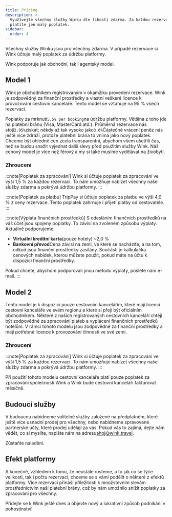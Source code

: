 ```yaml
---
title: Pricing
description: >-
  Využívejte všechny služby Winku dle libosti zdarma. Za každou rezervaci
  platíte jen malý poplatek.
sidebar:
  order: 4
---
```

Všechny služby Winku jsou pro všechny zdarma. V případě rezervace si Wink účtuje malý poplatek za údržbu platformy.

Wink podporuje jak obchodní, tak i agentský model.

## Model 1

Wink je obchodníkem registrovaným v okamžiku provedení rezervace. Wink je zodpovědný za finanční prostředky a vlastní veškeré licence k provozování cestovní kanceláře.
Tento model se vztahuje na 95 % všech rezervací.

Poplatky za mrknutí`5.5% per booking`na údržbu platformy.
Většina z toho jde na platební bránu (Visa, MasterCard atd.). Průměrná rezervace nás stojí`2.95%`získat; někdy až tak vysoko jako`3.6%`Částečné vrácení peněz nás ještě více zdraží, protože platební brána to vnímá jako nový poplatek.
Chceme být ohledně cen zcela transparentní, abychom všem ušetřili čas, než se budou snažit vyjednat další slevy před použitím služby Wink. Náš cenový model je více než férový a my si také musíme vydělávat na živobytí.

### Zhroucení

:::note\[Poplatek za zpracování]
Wink si účtuje poplatek za zpracování ve výši 1,5 % za každou rezervaci. To nám umožňuje nabízet všechny naše služby zdarma a pokrývá údržbu platformy.
:::

:::note\[Poplatek za platbu]
TripPay si účtuje poplatek za platbu ve výši 4,0 % z ceny rezervace. Tento poplatek zahrnuje i přijetí platby od cestovatele.
:::

:::note\[Výplata finančních prostředků]
S odesláním finančních prostředků na váš účet jsou spojeny poplatky. To závisí na zvoleném způsobu výplaty. Aktuálně podporujeme:

* **Virtuální kreditní karta**(pouze hotely) ~2,0 %
* **Bankovní převod**Cena závisí na zemi, ve které se nacházíte, a na tom, odkud jsou finanční prostředky zasílány. Součástí je kalkulačka cenových nabídek, kterou můžete použít, pokud máte na účtu k dispozici finanční prostředky.

Pokud chcete, abychom podporovali jinou metodu výplaty, pošlete nám e-mail. :::

## Model 2

Tento model je k dispozici pouze cestovním kancelářím, které mají licenci cestovní kanceláře ve svém regionu a které si přejí být oficiálním obchodníkem. Některé z našich registrovaných cestovních kanceláří chtějí být zodpovědné za zpracování plateb a vyplácení finančních prostředků hotelům. V rámci tohoto modelu jsou zodpovědné za finanční prostředky a mají potřebné licence k provozování činnosti ve své zemi.

### Zhroucení

:::note\[Poplatek za zpracování]
Wink si účtuje poplatek za zpracování ve výši 1,5 % za každou rezervaci. To nám umožňuje nabízet všechny naše služby zdarma a pokrývá údržbu platformy.
:::

Při použití tohoto modelu cestovní kanceláře platí pouze poplatek za zpracování společnosti Wink a Wink bude cestovní kanceláři fakturovat měsíčně.

## Budoucí služby

V budoucnu nabídneme volitelné služby založené na předplatném, které ještě více usnadní prodej pro všechny, nebo nabídneme spravované partnerské účty, které prodej udělají za vás. Pokud vás to zajímá, dejte nám vědět, co si myslíte, napište nám na adresu[ahoj@wink.travel](mailto:hi@wink.travel).

Zůstaňte naladěni.

## Efekt platformy

A konečně, vzhledem k tomu, že neustále rosteme, a to jak co se týče velikosti, tak i počtu rezervací, chceme se s vámi podělit o některé z efektů platformy. Více rezervací přináší příležitosti k množstevním slevám prostřednictvím naší platební brány, což by nám umožnilo snížit poplatky za zpracování pro všechny.

Přidejte se k Wink ještě dnes a objevte nový a lukrativní způsob podnikání v pohostinství!

